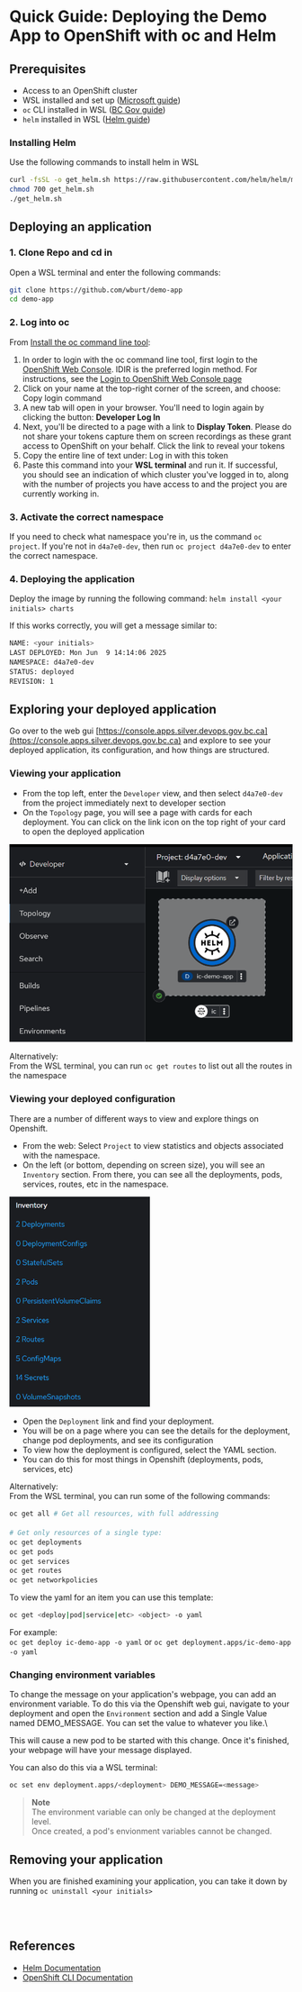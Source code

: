 # Quick Guide: Deploying the Demo App to OpenShift with oc and Helm


## Prerequisites
- Access to an OpenShift cluster
- WSL installed and set up ([Microsoft guide](https://learn.microsoft.com/en-us/windows/wsl/install))
- `oc` CLI installed in WSL ([BC Gov guide](https://developer.gov.bc.ca/docs/default/component/platform-developer-docs/docs/openshift-projects-and-access/install-the-oc-command-line-tool/))
- `helm` installed in WSL ([Helm guide](https://helm.sh/docs/intro/install/))

### Installing Helm

Use the following commands to install helm in WSL
```sh
curl -fsSL -o get_helm.sh https://raw.githubusercontent.com/helm/helm/main/scripts/get-helm-3
chmod 700 get_helm.sh
./get_helm.sh
```


## Deploying an application

### 1. Clone Repo and cd in

Open a WSL terminal and enter the following commands:
```sh
git clone https://github.com/wburt/demo-app
cd demo-app
```

### 2. Log into oc

From [Install the oc command line tool](https://developer.gov.bc.ca/docs/default/component/platform-developer-docs/docs/openshift-projects-and-access/install-the-oc-command-line-tool/):

1. In order to login with the oc command line tool, first login to the [OpenShift Web Console](https://console.apps.silver.devops.gov.bc.ca/). IDIR is the preferred login method. For instructions, see the [Login to OpenShift Web Console page](https://developer.gov.bc.ca/docs/default/component/platform-developer-docs/docs/openshift-projects-and-access/login-to-openshift/)
2. Click on your name at the top-right corner of the screen, and choose: Copy login command
3. A new tab will open in your browser. You'll need to login again by clicking the button: **Developer Log In**
4. Next, you'll be directed to a page with a link to **Display Token**. Please do not share your tokens capture them on screen recordings as these grant access to OpenShift on your behalf. Click the link to reveal your tokens
5. Copy the entire line of text under: Log in with this token
6. Paste this command into your **WSL terminal** and run it. If successful, you should see an indication of which cluster you've logged in to, along with the number of projects you have access to and the project you are currently working in.

### 3. Activate the correct namespace
If you need to check what namespace you're in, us the command `oc project`. If you're not in `d4a7e0-dev`, then run `oc project d4a7e0-dev` to enter the correct namespace.

### 4. Deploying the application
Deploy the image by running the following command:
`helm install <your initials> charts`

If this works correctly, you will get a message similar to:
```sh
NAME: <your initials>
LAST DEPLOYED: Mon Jun  9 14:14:06 2025
NAMESPACE: d4a7e0-dev
STATUS: deployed
REVISION: 1
```

## Exploring your deployed application

Go over to the web gui [https://console.apps.silver.devops.gov.bc.ca](https://console.apps.silver.devops.gov.bc.ca) and explore to see your deployed application, its configuration, and how things are structured.

### Viewing your application
- From the top left, enter the `Developer` view, and then select `d4a7e0-dev` from the project immediately next to developer section
- On the `Topology` page, you will see a page with cards for each deployment. You can click on the link icon on the top right of your card to open the deployed application

<img src="images/oc-topology.png" alt="Topology in Openshift GUI" width="800">

Alternatively:\
From the WSL terminal, you can run `oc get routes` to list out all the routes in the namespace


### Viewing your deployed configuration
There are a number of different ways to view and explore things on Openshift.

- From the web: Select `Project` to view statistics and objects associated with the namespace.
- On the left (or bottom, depending on screen size), you will see an `Inventory` section. From there, you can see all the deployments, pods, services, routes, etc in the namespace.

<img src="images/oc-inventory.png" alt="Inventory in Openshift GUI" width="250">

- Open the `Deployment` link and find your deployment.
- You will be on a page where you can see the details for the deployment, change pod deployments, and see its configuration
- To view how the deployment is configured, select the YAML section.
- You can do this for most things in Openshift (deployments, pods, services, etc)


Alternatively:\
From the WSL terminal, you can run some of the following commands:
```sh
oc get all # Get all resources, with full addressing

# Get only resources of a single type:
oc get deployments
oc get pods
oc get services
oc get routes
oc get networkpolicies
```
To view the yaml for an item you can use this template:
```sh
oc get <deploy|pod|service|etc> <object> -o yaml
```

For example:\
`oc get deploy ic-demo-app -o yaml` or `oc get deployment.apps/ic-demo-app -o yaml`

### Changing environment variables

To change the message on your application's webpage, you can add an environment variable.
To do this via the Openshift web gui, navigate to your deployment and open the `Environment`
section and add a Single Value named DEMO_MESSAGE. You can set the value to whatever you like.\

This will cause a new pod to be started with this change. Once it's finished, your webpage will have your message displayed.

You can also do this via a WSL terminal:
```sh
oc set env deployment.apps/<deployment> DEMO_MESSAGE=<message>
```

> **Note**\
> The environment variable can only be changed at the deployment level.\
> Once created, a pod's envionment variables cannot be changed.


##  Removing your application

When you are finished examining your application, you can take it down by running `oc uninstall <your initials>`

<br/><br/>

## References
- [Helm Documentation](https://helm.sh/docs/)
- [OpenShift CLI Documentation](https://docs.openshift.com/container-platform/latest/cli_reference/openshift_cli/developer-cli-commands.html)